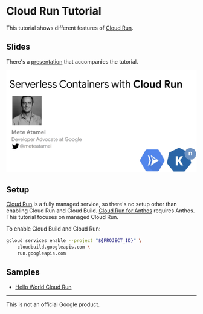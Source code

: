 # Cloud Run Tutorial
This tutorial shows different features of [Cloud Run](https://cloud.google.com/run/).

## Slides
There's a [presentation](https://speakerdeck.com/meteatamel/serverless-containers-with-cloud-run) that accompanies the tutorial.

[![Serverless with Cloud Run](./docs/images/serverless-containers-with-cloud-run.png)](https://speakerdeck.com/meteatamel/serverless-containers-with-cloud-run)

## Setup

[Cloud Run](https://cloud.google.com/run/) is a fully managed service, so there's no setup other than enabling Cloud Run and Cloud Build. [Cloud Run for Anthos](https://cloud.google.com/run/docs/quickstarts/prebuilt-deploy-gke) requires Anthos. This tutorial focuses on managed Cloud Run. 

To enable Cloud Build and Cloud Run:

```sh
gcloud services enable --project "${PROJECT_ID}" \
    cloudbuild.googleapis.com \
    run.googleapis.com
```

## Samples

* [Hello World Cloud Run](docs/helloworldcloudrun.md)

-------

This is not an official Google product.